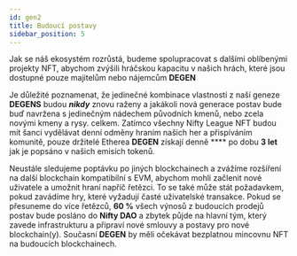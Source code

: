 ```yaml
---
id: gen2
title: Budoucí postavy
sidebar_position: 5
---
```


Jak se náš ekosystém rozrůstá, budeme spolupracovat s dalšími oblíbenými projekty NFT, abychom zvýšili hráčskou kapacitu v našich hrách, které jsou dostupné pouze majitelům nebo nájemcům **DEGEN**

Je důležité poznamenat, že jedinečné kombinace vlastností z naší geneze **DEGENS** budou **_nikdy_** znovu raženy a jakákoli nová generace postav bude buď navržena s jedinečným nádechem původních kmenů, nebo zcela novými kmeny a rysy. celkem. Zatímco všechny Nifty League NFT budou mít šanci vydělávat denní odměny hraním našich her a přispíváním komunitě, pouze držitelé Etherea **DEGEN** získají denně **** po dobu **3 let** jak je popsáno v našich emisích tokenů.

Neustále sledujeme poptávku po jiných blockchainech a zvážíme rozšíření na další blockchain kompatibilní s EVM, abychom mohli začlenit nové uživatele a umožnit hraní napříč řetězci. To se také může stát požadavkem, pokud zavádíme hry, které vyžadují časté uživatelské transakce. Pokud se přesuneme do více řetězců, **60 %** všech výnosů z budoucích prodejů postav bude posláno do **Nifty DAO** a zbytek půjde na hlavní tým, který zavede infrastrukturu a připraví nové smlouvy a postavy pro nové blockchain(y). Současní **DEGEN** by měli očekávat bezplatnou mincovnu NFT na budoucích blockchainech.
